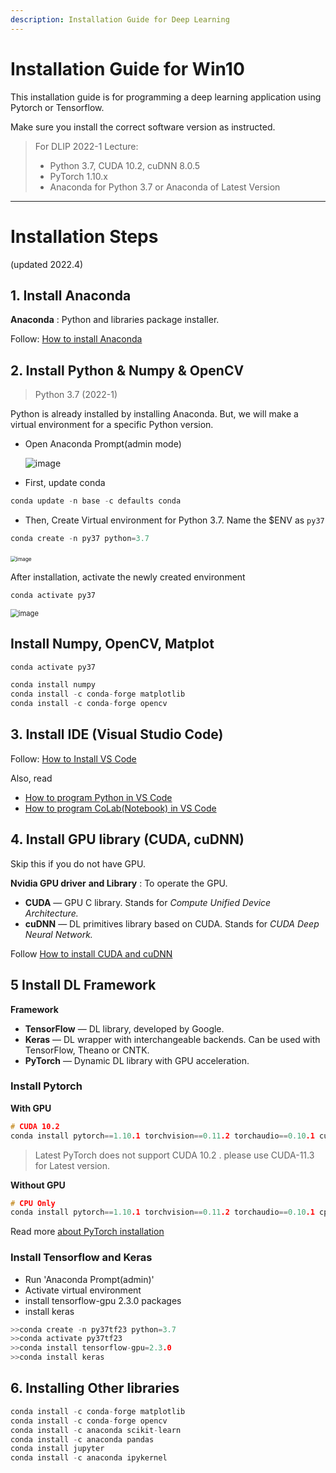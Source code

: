 ```yaml
---
description: Installation Guide for Deep Learning
---
```


# Installation Guide for Win10 

This installation guide is for programming a deep learning application using Pytorch or Tensorflow.



Make sure you install the correct software version as instructed.

> For DLIP 2022-1 Lecture:
>
> * Python 3.7, CUDA 10.2, cuDNN 8.0.5
> * PyTorch 1.10.x
> * Anaconda for Python 3.7 or Anaconda of Latest Version

***

# Installation Steps

(updated 2022.4)

## 1. Install Anaconda

**Anaconda** : Python and libraries package installer.

Follow: [How to install Anaconda](anaconda.md#conda-installation)



## 2. Install Python & Numpy & OpenCV

> Python 3.7 (2022-1)

Python is already installed by installing Anaconda. But, we will make a virtual environment for a specific Python version.



* Open  Anaconda Prompt(admin mode)

  ![image](https://user-images.githubusercontent.com/38373000/162147626-98c7c618-2882-4668-a61d-0682cffdd898.png)


* First, update conda
```c
conda update -n base -c defaults conda
```

* Then, Create Virtual environment for Python 3.7. Name the $ENV as `py37`
```c
conda create -n py37 python=3.7
```

​    <img src="https://user-images.githubusercontent.com/38373000/162149298-8e254ebd-c698-4ab9-bb80-40b24ce2b438.png" alt="image" style="zoom:60%;" />



After installation, activate the newly created environment

```c
conda activate py37
```



<img src="https://user-images.githubusercontent.com/38373000/162150172-0192d3d4-901f-4356-8c99-ff146297bd39.png" alt="image" style="zoom:80%;" />



## Install Numpy, OpenCV, Matplot

```C
conda activate py37

conda install numpy
conda install -c conda-forge matplotlib
conda install -c conda-forge opencv
```






## 3. Install IDE (Visual Studio Code)

Follow: [How to Install VS Code](ide/vscode/#installation)



Also, read 

* [How to program Python in VS Code](https://ykkim.gitbook.io/dlip/installation-guide/ide/vscode/python-vscode)
* [How to program CoLab(Notebook) in VS Code](https://ykkim.gitbook.io/dlip/installation-guide/ide/vscode/notebook-with-vscode)






## 4. Install GPU library (CUDA, cuDNN)

Skip this if you do not have GPU.

**Nvidia GPU driver** **and Library** : To operate the GPU.

* **CUDA** — GPU C library. Stands for _Compute Unified Device Architecture._
* **cuDNN** — DL primitives library based on CUDA. Stands for _CUDA Deep Neural Network._



Follow [How to install CUDA and cuDNN](cuda-installation.md#9f39)





## 5 Install DL Framework

**Framework**

* **TensorFlow** — DL library, developed by Google.
* **Keras** — DL wrapper with interchangeable backends. Can be used with TensorFlow, Theano or CNTK.
* **PyTorch** — Dynamic DL library with GPU acceleration.



### Install Pytorch

 **With GPU**

```C
# CUDA 10.2
conda install pytorch==1.10.1 torchvision==0.11.2 torchaudio==0.10.1 cudatoolkit=10.2 -c pytorch
```

> Latest PyTorch does not support CUDA 10.2 .  please use CUDA-11.3 for Latest version.



 **Without GPU**

```C
# CPU Only
conda install pytorch==1.10.1 torchvision==0.11.2 torchaudio==0.10.1 cpuonly -c pytorch
```



Read more [about PyTorch installation](https://ykkim.gitbook.io/dlip/installation-guide/framework/pytorch)



###  Install Tensorflow and Keras

* Run 'Anaconda Prompt(admin)'
* Activate virtual environment
* install tensorflow-gpu 2.3.0 packages
* install keras

```c
>>conda create -n py37tf23 python=3.7
>>conda activate py37tf23 
>>conda install tensorflow-gpu=2.3.0
>>conda install keras
```





## 6. Installing  Other libraries

```C
conda install -c conda-forge matplotlib
conda install -c conda-forge opencv
conda install -c anaconda scikit-learn
conda install -c anaconda pandas
conda install jupyter
conda install -c anaconda ipykernel
```

